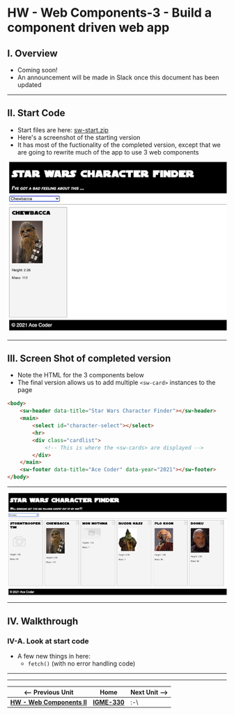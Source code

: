 # HW - Web Components-3 - Build a component driven web app

## I. Overview

- Coming soon!
- An announcement will be made in Slack once this document has been updated

<hr>

## II. Start Code

- Start files are here: [sw-start.zip](_files/sw-start.zip)
- Here's a screenshot of the starting version
- It has most of the fuctionality of the completed version, except that we are going to rewrite much of the app to use 3 web components

![screenshot](_images/_wc/HW-wc-9.png)

<hr>

## III. Screen Shot of completed version

- Note the HTML for the 3 components below
- The final version allows us to add multiple `<sw-card>` instances to the page

```html
<body>
	<sw-header data-title="Star Wars Character Finder"></sw-header>
	<main>
		<select id="character-select"></select>
		<hr>
		<div class="cardlist">
			<!-- This is where the <sw-cards> are displayed -->
		</div>
	</main>
	<sw-footer data-title="Ace Coder" data-year="2021"></sw-footer>
</body>
```

<hr>

![screenshot](_images/_wc/HW-wc-10.png)

<hr>

## IV. Walkthrough

### IV-A. Look at start code
- A few new things in here:
  - `fetch()` (with no error handling code)


<hr><hr>

| <-- Previous Unit | Home | Next Unit -->
| --- | --- | --- 
|  [**HW - Web Components II**](HW-wc-2.md)  |  [**IGME-330**](../README.md) | :-\
